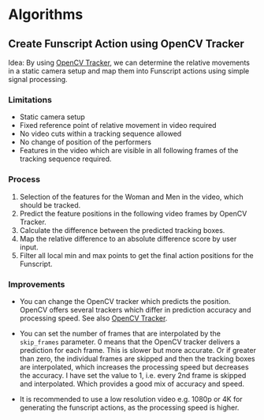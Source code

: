 # Algorithms

## Create Funscript Action using OpenCV Tracker

Idea: By using [OpenCV Tracker](https://learnopencv.com/object-tracking-using-opencv-cpp-python/), we can determine the relative movements in a static camera setup and map them into Funscript actions using simple signal processing.

### Limitations

- Static camera setup
- Fixed reference point of relative movement in video required
- No video cuts within a tracking sequence allowed
- No change of position of the performers
- Features in the video which are visible in all following frames of the tracking sequence required.

### Process

1. Selection of the features for the Woman and Men in the video, which should be tracked.
2. Predict the feature positions in the following video frames by OpenCV Tracker.
3. Calculate the difference between the predicted tracking boxes.
4. Map the relative difference to an absolute difference score by user input.
5. Filter all local min and max points to get the final action positions for the Funscript.

### Improvements

- You can change the OpenCV tracker which predicts the position. OpenCV offers several trackers which differ in prediction accuracy and processing speed. See also [OpenCV Tracker](https://learnopencv.com/object-tracking-using-opencv-cpp-python/).

- You can set the number of frames that are interpolated by the `skip_frames` parameter. 0 means that the OpenCV tracker delivers a prediction for each frame. This is slower but more accurate. Or if greater than zero, the individual frames are skipped and then the tracking boxes are interpolated, which increases the processing speed but decreases the accuracy. I have set the value to 1, i.e. every 2nd frame is skipped and interpolated. Which provides a good mix of accuracy and speed.

- It is recommended to use a low resolution video e.g. 1080p or 4K for generating the funscript actions, as the processing speed is higher.
